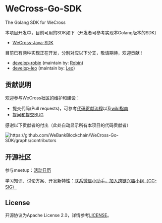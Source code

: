 # WeCross-Go-SDK
The Golang SDK for WeCross

本项目开发中，目前可用的SDK如下（开发者可参考实现本Golang版本的SDK）

* [WeCross-Java-SDK](https://github.com/WeBankBlockchain/WeCross-Java-SDK)

目前已有两种实现正在开发，分别对应以下分支，敬请期待，欢迎贡献！

* [develop-robin](https://github.com/WeBankBlockchain/WeCross-Go-SDK/tree/develop-robin) (maintain by: [Robin](https://github.com/RobinLG))
* [develop-leo](https://github.com/WeBankBlockchain/WeCross-Go-SDK/tree/develop-leo)  (maintain by: [Leo](https://github.com/leo201313))

## 贡献说明

欢迎参与WeCross社区的维护和建设：

- 提交代码(Pull requests)，可参考[代码贡献流程](./CONTRIBUTING.md)以及[wiki指南](https://github.com/WeBankBlockchain/WeCross/wiki/贡献代码)
- [提问和提交BUG](https://github.com/WeBankBlockchain/WeCross-Go-SDK/issues/new)

感谢以下贡献者的付出（此处自动显示所有本项目的代码贡献者）

<img src="https://contrib.rocks/image?repo=WeBankBlockchain/WeCross-Go-SDK" alt="https://github.com/WeBankBlockchain/WeCross-Go-SDK/graphs/contributors" style="zoom:100%;" />

## 开源社区

参与meetup：[活动日历](https://github.com/WeBankBlockchain/WeCross/wiki#%E6%B4%BB%E5%8A%A8%E6%97%A5%E5%8E%86)

学习知识、讨论方案、开发新特性：[联系微信小助手，加入跨链兴趣小组（CC-SIG）](https://wecross.readthedocs.io/zh_CN/latest/docs/community/cc-sig.html#id3)

## License

开源协议为Apache License 2.0，详情参考[LICENSE](./LICENSE)。
